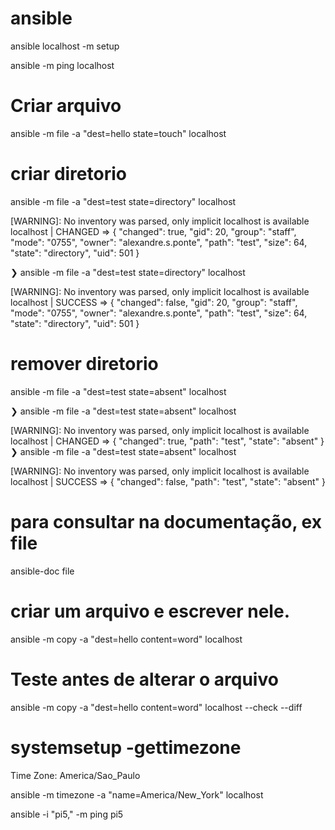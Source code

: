 # ansible



ansible localhost -m setup

ansible -m ping localhost


# Criar arquivo 
ansible -m file -a "dest=hello state=touch" localhost

# criar diretorio
ansible -m file -a "dest=test state=directory" localhost

[WARNING]: No inventory was parsed, only implicit localhost is available
localhost | CHANGED => {
    "changed": true,
    "gid": 20,
    "group": "staff",
    "mode": "0755",
    "owner": "alexandre.s.ponte",
    "path": "test",
    "size": 64,
    "state": "directory",
    "uid": 501
}



❯ ansible -m file -a "dest=test state=directory" localhost

[WARNING]: No inventory was parsed, only implicit localhost is available
localhost | SUCCESS => {
    "changed": false,
    "gid": 20,
    "group": "staff",
    "mode": "0755",
    "owner": "alexandre.s.ponte",
    "path": "test",
    "size": 64,
    "state": "directory",
    "uid": 501
}

# remover diretorio

ansible -m file -a "dest=test state=absent" localhost


❯ ansible -m file -a "dest=test state=absent" localhost

[WARNING]: No inventory was parsed, only implicit localhost is available
localhost | CHANGED => {
    "changed": true,
    "path": "test",
    "state": "absent"
}
❯ ansible -m file -a "dest=test state=absent" localhost

[WARNING]: No inventory was parsed, only implicit localhost is available
localhost | SUCCESS => {
    "changed": false,
    "path": "test",
    "state": "absent"
}




# para consultar na documentação, ex file
ansible-doc file


# criar um arquivo e escrever nele.
ansible -m copy -a "dest=hello content=word" localhost


# Teste antes de alterar o arquivo
ansible -m copy -a "dest=hello content=word" localhost --check --diff


# systemsetup -gettimezone
Time Zone: America/Sao_Paulo

ansible -m timezone -a "name=America/New_York" localhost



ansible -i "pi5," -m ping pi5
